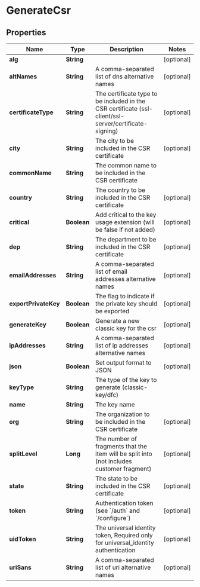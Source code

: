 

# GenerateCsr


## Properties

| Name | Type | Description | Notes |
|------------ | ------------- | ------------- | -------------|
|**alg** | **String** |  |  [optional] |
|**altNames** | **String** | A comma-separated list of dns alternative names |  [optional] |
|**certificateType** | **String** | The certificate type to be included in the CSR certificate (ssl-client/ssl-server/certificate-signing) |  [optional] |
|**city** | **String** | The city to be included in the CSR certificate |  [optional] |
|**commonName** | **String** | The common name to be included in the CSR certificate |  |
|**country** | **String** | The country to be included in the CSR certificate |  [optional] |
|**critical** | **Boolean** | Add critical to the key usage extension (will be false if not added) |  [optional] |
|**dep** | **String** | The department to be included in the CSR certificate |  [optional] |
|**emailAddresses** | **String** | A comma-separated list of email addresses alternative names |  [optional] |
|**exportPrivateKey** | **Boolean** | The flag to indicate if the private key should be exported |  [optional] |
|**generateKey** | **Boolean** | Generate a new classic key for the csr |  [optional] |
|**ipAddresses** | **String** | A comma-separated list of ip addresses alternative names |  [optional] |
|**json** | **Boolean** | Set output format to JSON |  [optional] |
|**keyType** | **String** | The type of the key to generate (classic-key/dfc) |  |
|**name** | **String** | The key name |  |
|**org** | **String** | The organization to be included in the CSR certificate |  [optional] |
|**splitLevel** | **Long** | The number of fragments that the item will be split into (not includes customer fragment) |  [optional] |
|**state** | **String** | The state to be included in the CSR certificate |  [optional] |
|**token** | **String** | Authentication token (see &#x60;/auth&#x60; and &#x60;/configure&#x60;) |  [optional] |
|**uidToken** | **String** | The universal identity token, Required only for universal_identity authentication |  [optional] |
|**uriSans** | **String** | A comma-separated list of uri alternative names |  [optional] |




